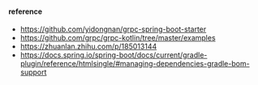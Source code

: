 #### reference
* https://github.com/yidongnan/grpc-spring-boot-starter
* https://github.com/grpc/grpc-kotlin/tree/master/examples
* https://zhuanlan.zhihu.com/p/185013144
* https://docs.spring.io/spring-boot/docs/current/gradle-plugin/reference/htmlsingle/#managing-dependencies-gradle-bom-support
